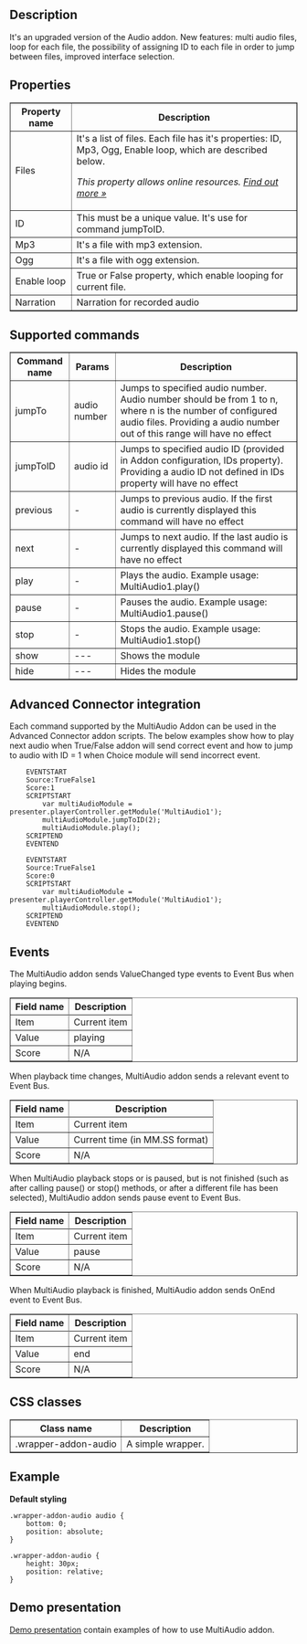 ## Description
It's an upgraded version of the Audio addon. New features: multi audio files, loop for each file, the possibility of assigning ID to each file in order to jump between files, improved interface selection.

## Properties
<table border="1">
    <tr>
        <th>Property name</th>
        <th>Description</th>
    </tr>
    <tr>
        <td>Files</td>
        <td>It's a list of files. Each file has it's properties: ID, Mp3, Ogg, Enable loop, which are described below.
<p><em>This property allows online resources. <a href="/doc/page/Online-resources">Find out more »</a></em></p>
</td>
    </tr>
    <tr>
        <td>ID</td>
        <td>This must be a unique value. It's use for command jumpToID.</td>
    </tr>
    <tr>
        <td>Mp3</td>
        <td>It's a file with mp3 extension.</td>
    </tr>
    <tr>
        <td>Ogg</td>
        <td>It's a file with ogg extension.</td>
    </tr>
    <tr>
        <td>Enable loop</td>
        <td>True or False property, which enable looping for current file.</td>
    </tr>
    <tr>
        <td>Narration</td>
        <td>Narration for recorded audio</td>
    </tr>
</table>

## Supported commands

<table border='1'>
    <tr>
        <th>Command name</th>
        <th>Params</th> 
        <th>Description</th> 
    </tr>
    <tr>
        <td>jumpTo</td>
        <td>audio number</td> 
        <td>Jumps to specified audio number. Audio number should be from 1 to n, where n is the number of configured audio files. Providing a audio number out of this range will have no effect</td> 
    </tr>
    <tr>
        <td>jumpToID</td>
        <td>audio id</td> 
        <td>Jumps to specified audio ID (provided in Addon configuration, IDs property). Providing a audio ID not defined in IDs property will have no effect</td> 
    </tr>
    <tr>
        <td>previous</td>
        <td>-</td> 
        <td>Jumps to previous audio. If the first audio is currently displayed this command will have no effect</td> 
    </tr>
    <tr>
        <td>next</td>
        <td>-</td> 
        <td>Jumps to next audio. If the last audio is currently displayed this command will have no effect</td> 
    </tr>
    <tr>
        <td>play</td>
        <td>-</td> 
        <td>Plays the audio. Example usage: MultiAudio1.play()</td> 
    </tr>
    <tr>
        <td>pause</td>
        <td>-</td> 
        <td>Pauses the audio. Example usage: MultiAudio1.pause()</td> 
    </tr>
    <tr>
        <td>stop</td>
        <td>-</td> 
        <td>Stops the audio. Example usage: MultiAudio1.stop()</td> 
    </tr>
    <tr>
        <td>show</td>
        <td>---</td>
        <td>Shows the module</td>
    </tr>
    <tr>
        <td>hide</td>
        <td>---</td>
        <td>Hides the module</td>
    </tr>
</table>

## Advanced Connector integration
Each command supported by the MultiAudio Addon can be used in the Advanced Connector addon scripts. The below examples show how to play next audio when True/False addon will send correct event
and how to jump to audio with ID = 1 when Choice module will send incorrect event.

        EVENTSTART
        Source:TrueFalse1
        Score:1
        SCRIPTSTART
            var multiAudioModule = presenter.playerController.getModule('MultiAudio1');
            multiAudioModule.jumpToID(2);
            multiAudioModule.play();
        SCRIPTEND
        EVENTEND

        EVENTSTART
        Source:TrueFalse1
        Score:0
        SCRIPTSTART
            var multiAudioModule = presenter.playerController.getModule('MultiAudio1');
            multiAudioModule.stop();
        SCRIPTEND
        EVENTEND

## Events

The MultiAudio addon sends ValueChanged type events to Event Bus when playing begins.

<table border='1'>
<tbody>
    <tr>
        <th>Field name</th>
        <th>Description</th>
    </tr>
    <tr>
        <tr>
            <td>Item</td>
            <td>Current item</td>
        </tr>
        <tr>
            <td>Value</td>
            <td>playing</td>
        </tr>
        <tr>
            <td>Score</td>
            <td>N/A</td>
        </tr>
    </tr>
</tbody>
</table>

When playback time changes, MultiAudio addon sends a relevant event to Event Bus.

<table border='1'>
<tbody>
    <tr>
        <th>Field name</th>
        <th>Description</th>
    </tr>
    <tr>
        <tr>
            <td>Item</td>
            <td>Current item</td>
        </tr>
        <tr>
            <td>Value</td>
            <td>Current time (in MM.SS format)</td>
        </tr>
        <tr>
            <td>Score</td>
            <td>N/A</td>
        </tr>
    </tr>
</tbody>
</table>

When MultiAudio playback stops or is paused, but is not finished (such as after calling pause() or stop() methods, or after a different file has been selected), MultiAudio addon sends pause event to Event Bus.

<table border='1'>
<tbody>
    <tr>
        <th>Field name</th>
        <th>Description</th>
    </tr>
    <tr>
        <tr>
            <td>Item</td>
            <td>Current item</td>
        </tr>
        <tr>
            <td>Value</td>
            <td>pause</td>
        </tr>
        <tr>
            <td>Score</td>
            <td>N/A</td>
        </tr>
    </tr>
</tbody>
</table>

When MultiAudio playback is finished, MultiAudio addon sends OnEnd event to Event Bus.

<table border='1'>
<tbody>
    <tr>
        <th>Field name</th>
        <th>Description</th>
    </tr>
    <tr>
        <tr>
            <td>Item</td>
            <td>Current item</td>
        </tr>
        <tr>
            <td>Value</td>
            <td>end</td>
        </tr>
        <tr>
            <td>Score</td>
            <td>N/A</td>
        </tr>
    </tr>
</tbody>
</table>


## CSS classes

<table border='1'>
    <tr>
        <th>Class name</th>
        <th>Description</th>
    </tr>
    <tr>
        <td>.wrapper-addon-audio</td>
        <td>A simple wrapper.</td> 
    </tr>
</table>

## Example

**Default styling**  

    .wrapper-addon-audio audio {
        bottom: 0;
        position: absolute;
    }

    .wrapper-addon-audio {
        height: 30px;
        position: relative;
    }

## Demo presentation
[Demo presentation](/embed/2437247 "Demo presentation") contain examples of how to use MultiAudio addon.           